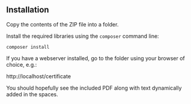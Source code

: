 ## Installation

Copy the contents of the ZIP file into a folder.

Install the required libraries using the `composer` command line:

`composer install`

If you have a webserver installed, go to the folder using your browser of choice, e.g.:

http://localhost/certificate

You should hopefully see the included PDF along with text dynamically added in the spaces.
